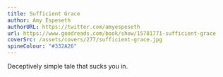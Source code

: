 ```yaml
---
title: Sufficient Grace
author: Amy Espeseth
authorURL: https://twitter.com/amyespeseth
url: https://www.goodreads.com/book/show/15781771-sufficient-grace
coverSrc: /assets/covers/277/sufficient-grace.jpg
spineColour: "#332A26"
---
```


Deceptively simple tale that sucks you in.

